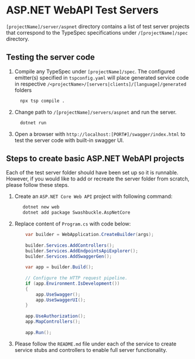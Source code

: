 # ASP.NET WebAPI Test Servers

`[projectName]/server/aspnet` directory contains a list of test server projects that correspond to the TypeSpec specifications under `/[projectName]/spec` directory.

## Testing the server code

1. Compile any TypeSpec under `[projectName]/spec`. The configured emitter(s) specified in `tspconfig.yaml` will place generated service code in respective `/<projectName>/[servers|clients]/[language]/generated` folders
    ```sh
      npx tsp compile .
    ```
1. Change path to `/[projectName]/servers/aspnet` and run the server.
    ```sh
      dotnet run
    ```
1. Open a browser with `http://localhost:[PORT#]/swagger/index.html` to test the server code with built-in swagger UI.

## Steps to create basic ASP.NET WebAPI projects

Each of the test server folder should have been set up so it is runnable.
However, if you would like to add or recreate the server folder from scratch, please follow these steps.

1. Create an `ASP.NET Core Web API` project with following command:
    ```sh
       dotnet new web
       dotnet add package Swashbuckle.AspNetCore
    ```
1. Replace content of `Program.cs` with code below:
    ```csharp
        var builder = WebApplication.CreateBuilder(args);
        
        builder.Services.AddControllers();
        builder.Services.AddEndpointsApiExplorer();
        builder.Services.AddSwaggerGen();
        
        var app = builder.Build();
        
        // Configure the HTTP request pipeline.
        if (app.Environment.IsDevelopment())
        {
            app.UseSwagger();
            app.UseSwaggerUI();
        }
        
        app.UseAuthorization();
        app.MapControllers();
        
        app.Run();
    ```
1. Please follow the `README.md` file under each of the service to create service stubs and controllers to enable full server functionality.
